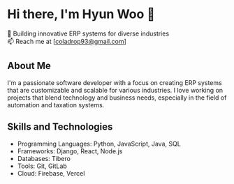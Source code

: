 # Hi there, I'm Hyun Woo 👋

🚀 Building innovative ERP systems for diverse industries  
📫 Reach me at [coladrop93@gmail.com]

## About Me

I'm a passionate software developer with a focus on creating ERP systems that are customizable and scalable for various industries. I love working on projects that blend technology and business needs, especially in the field of automation and taxation systems.

## Skills and Technologies

- Programming Languages: Python, JavaScript, Java, SQL
- Frameworks: Django, React, Node.js
- Databases: Tibero
- Tools: Git, GitLab
- Cloud: Firebase, Vercel


<!--
**Hyun-Woo-Choi/Hyun-woo-Choi** is a ✨ _special_ ✨ repository because its `README.md` (this file) appears on your GitHub profile.

Here are some ideas to get you started:
Working

- 🔭 I’m currently working on ...
- 🌱 I’m currently learning ...
- 👯 I’m looking to collaborate on ...
- 🤔 I’m looking for help with ...
- 💬 Ask me about ...
- 📫 How to reach me: ...
- 😄 Pronouns: ...
- ⚡ Fun fact: ...
-->
